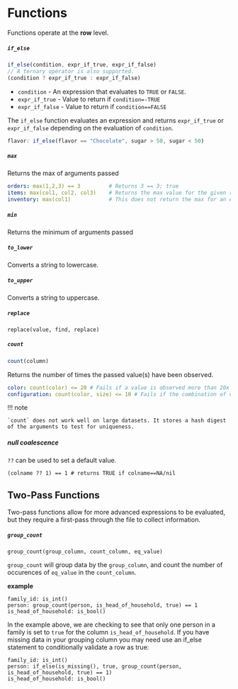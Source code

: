 # Functions

Functions operate at the **row** level.

##### `if_else`

```js
if_else(condition, expr_if_true, expr_if_false)
// A ternary operator is also supported.
(condition ? expr_if_true : expr_if_false)
```

* `condition` - An expression that evaluates to `TRUE` or `FALSE`.
* `expr_if_true` - Value to return if `condition=-TRUE`
* `expr_if_false` - Value to return if `condition==FALSE`

The `if_else` function evaluates an expression and returns `expr_if_true` or `expr_if_false` depending on the evaluation of `condition`.

```js
flavor: if_else(flavor == "Chocolate", sugar > 50, sugar < 50)
```

##### `max`

Returns the max of arguments passed

```yaml
orders: max(1,2,3) == 3         # Returns 3 == 3; true
items: max(col1, col2, col3)    # Returns the max value for the given row of col1-3.
inventory: max(col1)            # This does not return the max for an entire column; col1 is a scaler value.
```
 
##### `min`

Returns the minimum of arguments passed

##### `to_lower`

Converts a string to lowercase.

##### `to_upper`

Converts a string to uppercase.

##### `replace`

```
replace(value, find, replace)
```

##### `count`

```js
count(column)
```

Returns the number of times the passed value(s) have been observed.

```yaml
color: count(color) <= 20 # Fails if a value is observed more than 20x times.
configuration: count(color, size) <= 10 # Fails if the combination of values is observed more than 10 times.
```

!!! note

    `count` does not work well on large datasets. It stores a hash digest of the arguments to test for uniqueness.

##### null coalescence

`??` can be used to set a default value.

```
(colname ?? 1) == 1 # returns TRUE if colname==NA/nil
```

## Two-Pass Functions

Two-pass functions allow for more advanced expressions to be evaluated, but they require a first-pass through the file to collect information.

##### `group_count`

```
group_count(group_column, count_column, eq_value)
```

`group_count` will group data by the `group_column`, and count the number of occurences of `eq_value` in the `count_column`.

__example__

```
family_id: is_int()
person: group_count(person, is_head_of_household, true) == 1
is_head_of_household: is_bool()
```

In the example above, we are checking to see that only one person in a family is set to `true` for the column `is_head_of_household`. If you have missing data in your grouping column you may need use an if_else statement to conditionally validate a row as true:

```
family_id: is_int()
person: if_else(is_missing(), true, group_count(person, is_head_of_household, true) == 1)
is_head_of_household: is_bool()
```